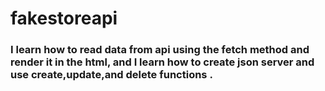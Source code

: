 # fakestoreapi

### I learn how to read data from api using the fetch method and render it in the html, and I learn how to create json server and use create,update,and delete functions .
